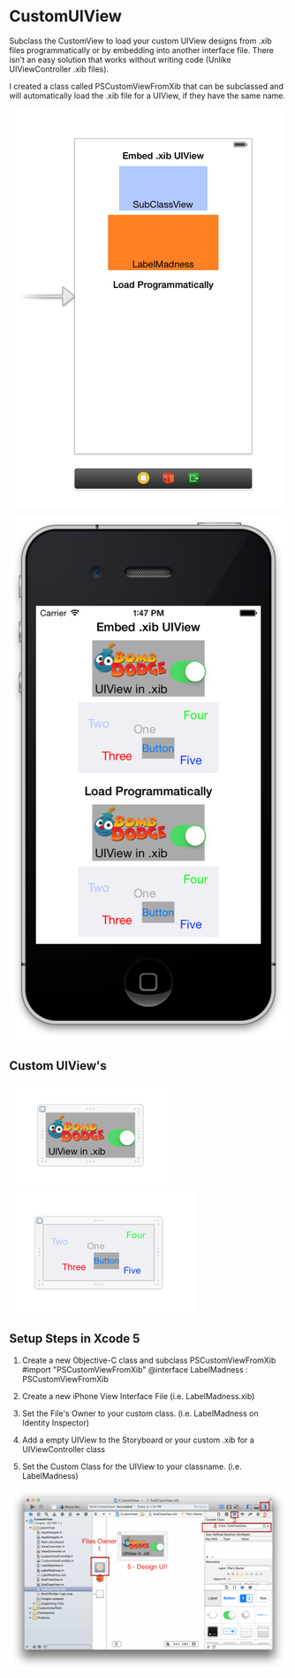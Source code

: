 CustomUIView
============

Subclass the CustomView to load your custom UIView designs from .xib files programmatically or by embedding into another interface file. There isn't an easy solution that works without writing code (Unlike UIViewController .xib files).

I created a class called PSCustomViewFromXib that can be subclassed and will automatically load the .xib file for a UIView, if they have the same name. 

![Storyboard with embedded UIViews](https://raw.githubusercontent.com/PaulSolt/CustomUIView/master/CustomView/Storyboard.png)

![Loaded UIViews for iPhone](https://raw.githubusercontent.com/PaulSolt/CustomUIView/master/CustomView/Custom%20UIView%20on%20iPhone.png)

Custom UIView's
----
![SubclassView](https://raw.githubusercontent.com/PaulSolt/CustomUIView/master/CustomView/SubclassView.png)
![LabelMadness](https://raw.githubusercontent.com/PaulSolt/CustomUIView/master/CustomView/LabelMadness.png)


Setup Steps in Xcode 5
----
1. Create a new Objective-C class and subclass PSCustomViewFromXib 
    #import "PSCustomViewFromXib"
    @interface LabelMadness : PSCustomViewFromXib

2. Create a new iPhone View Interface File (i.e. LabelMadness.xib)
3. Set the File's Owner to your custom class. (i.e. LabelMadness on Identity Inspector)
4. Add a empty UIView to the Storyboard or your custom .xib for a UIViewController class
5. Set the Custom Class for the UIView to your classname. (i.e. LabelMadness)

![Set File's Owner for the Custom UIView in the Interface Builder](https://raw.githubusercontent.com/PaulSolt/CustomUIView/master/CustomView/UIView%20xib%20Setup.png)
